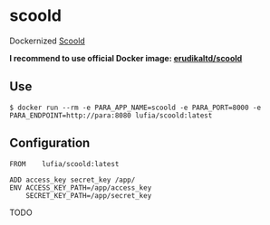 # scoold
Dockernized [Scoold](https://github.com/Erudika/scoold)

**I recommend to use official Docker image: [erudikaltd/scoold](https://hub.docker.com/r/erudikaltd/scoold/)**

## Use

```console
$ docker run --rm -e PARA_APP_NAME=scoold -e PARA_PORT=8000 -e PARA_ENDPOINT=http://para:8080 lufia/scoold:latest
```

## Configuration

```
FROM	lufia/scoold:latest

ADD	access_key secret_key /app/
ENV	ACCESS_KEY_PATH=/app/access_key
	SECRET_KEY_PATH=/app/secret_key
```

TODO
